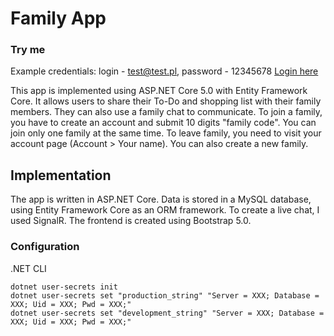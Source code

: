 # Family App
### Try me
Example credentials: login - test@test.pl, password - 12345678
[Login here](https://family.knasuta.me/account/login)

This app is implemented using ASP.NET Core 5.0 with Entity Framework Core. It allows users to share their To-Do and shopping list with their family members. They can also use a family chat to communicate. To join a family, you have to create an account and submit 10 digits "family code". You can join only one family at the same time. To leave family, you need to visit your account page (Account > Your name). You can also create a new family.

## Implementation

The app is written in ASP.NET Core. Data is stored in a MySQL database, using Entity Framework Core as an ORM framework. To create a live chat, I used SignalR. The frontend is created using Bootstrap 5.0.

### Configuration
.NET CLI

```
dotnet user-secrets init
dotnet user-secrets set "production_string" "Server = XXX; Database = XXX; Uid = XXX; Pwd = XXX;"
dotnet user-secrets set "development_string" "Server = XXX; Database = XXX; Uid = XXX; Pwd = XXX;"
```
